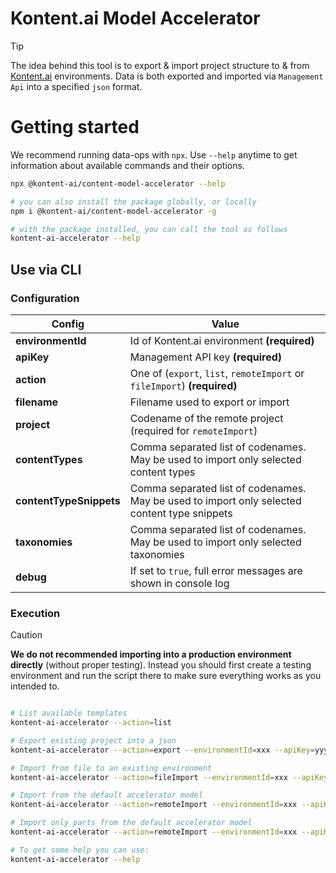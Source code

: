 # Kontent.ai Model Accelerator

> [!TIP]  
> The idea behind this tool is to export & import project structure to & from [Kontent.ai](https://kontent.ai) environments.
> Data is both exported and imported via `Management Api` into a specified `json` format.


# Getting started

We recommend running data-ops with `npx`. Use `--help` anytime to get information about available commands and their
options.

```bash
npx @kontent-ai/content-model-accelerator --help

# you can also install the package globally, or locally
npm i @kontent-ai/content-model-accelerator -g

# with the package installed, you can call the tool as follows
kontent-ai-accelerator --help
```

## Use via CLI

### Configuration

| Config                  | Value                                                                                        |
| ----------------------- | -------------------------------------------------------------------------------------------- |
| **environmentId**       | Id of Kontent.ai environment **(required)**                                                  |
| **apiKey**              | Management API key **(required)**                                                            |
| **action**              | One of (`export`, `list`, `remoteImport` or `fileImport`) **(required)**                     |
| **filename**            | Filename used to export or import                                                            |
| **project**             | Codename of the remote project (required for `remoteImport`)                                 |
| **contentTypes**        | Comma separated list of codenames. May be used to import only selected content types         |
| **contentTypeSnippets** | Comma separated list of codenames. May be used to import only selected content type snippets |
| **taxonomies**          | Comma separated list of codenames. May be used to import only selected taxonomies            |
| **debug**               | If set to `true`, full error messages are shown in console log                               |

### Execution

> [!CAUTION]  
> **We do not recommended importing into a production environment directly** (without proper testing). Instead you
> should first create a testing environment and run the script there to make sure everything works as you intended to.

```bash

# List available templates
kontent-ai-accelerator --action=list

# Export existing project into a json
kontent-ai-accelerator --action=export --environmentId=xxx --apiKey=yyy --filename=my-export.json

# Import from file to an existing environment
kontent-ai-accelerator --action=fileImport --environmentId=xxx --apiKey=yyy --filename=my-export.json

# Import from the default accelerator model
kontent-ai-accelerator --action=remoteImport --environmentId=xxx --apiKey=yyy --model=advanced_model

# Import only parts from the default accelerator model 
kontent-ai-accelerator --action=remoteImport --environmentId=xxx --apiKey=yyy --model=advanced_model --contentTypes=link --contentTypeSnippets=metadata --taxonomies=persona,product_type

# To get some help you can use:
kontent-ai-accelerator --help
```












